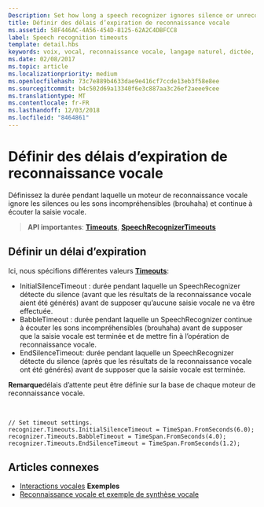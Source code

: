 ```yaml
---
Description: Set how long a speech recognizer ignores silence or unrecognizable sounds (babble) and continues listening for speech input.
title: Définir des délais d’expiration de reconnaissance vocale
ms.assetid: 58F446AC-4A56-454D-8125-62A2C4DBFCC8
label: Speech recognition timeouts
template: detail.hbs
keywords: voix, vocal, reconnaissance vocale, langage naturel, dictée, saisie, interaction utilisateur
ms.date: 02/08/2017
ms.topic: article
ms.localizationpriority: medium
ms.openlocfilehash: 73c7e889b4633dae9e416cf7ccde13eb3f58e8ee
ms.sourcegitcommit: b4c502d69a13340f6e3c887aa3c26ef2aeee9cee
ms.translationtype: MT
ms.contentlocale: fr-FR
ms.lasthandoff: 12/03/2018
ms.locfileid: "8464861"
---
```

# <a name="set-speech-recognition-timeouts"></a>Définir des délais d’expiration de reconnaissance vocale


Définissez la durée pendant laquelle un moteur de reconnaissance vocale ignore les silences ou les sons incompréhensibles (brouhaha) et continue à écouter la saisie vocale.

> **API importantes**: [**Timeouts**](https://msdn.microsoft.com/library/windows/apps/dn653253), [**SpeechRecognizerTimeouts**](https://msdn.microsoft.com/library/windows/apps/dn653230)

## <a name="set-a-timeout"></a>Définir un délai d’expiration


Ici, nous spécifions différentes valeurs [**Timeouts**](https://msdn.microsoft.com/library/windows/apps/dn653253):

-   InitialSilenceTimeout : durée pendant laquelle un SpeechRecognizer détecte du silence (avant que les résultats de la reconnaissance vocale aient été générés) avant de supposer qu’aucune saisie vocale ne va être effectuée.
-   BabbleTimeout : durée pendant laquelle un SpeechRecognizer continue à écouter les sons incompréhensibles (brouhaha) avant de supposer que la saisie vocale est terminée et de mettre fin à l’opération de reconnaissance vocale.
-   EndSilenceTimeout: durée pendant laquelle un SpeechRecognizer détecte du silence (après que les résultats de la reconnaissance vocale ont été générés) avant de supposer que la saisie vocale est terminée.

**Remarque**délais d’attente peut être définie sur la base de chaque moteur de reconnaissance vocale.

 

```CSharp
// Set timeout settings.
recognizer.Timeouts.InitialSilenceTimeout = TimeSpan.FromSeconds(6.0);
recognizer.Timeouts.BabbleTimeout = TimeSpan.FromSeconds(4.0);
recognizer.Timeouts.EndSilenceTimeout = TimeSpan.FromSeconds(1.2);
```

## <a name="related-articles"></a>Articles connexes


* [Interactions vocales](speech-interactions.md)
**Exemples**
* [Reconnaissance vocale et exemple de synthèse vocale](http://go.microsoft.com/fwlink/p/?LinkID=619897)
 

 




